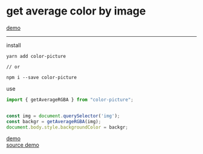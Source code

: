# get average color by image
[demo](https://bad4iz.github.io/demo-color-picture/)

--- 
install

```
yarn add color-picture

// or

npm i --save color-picture

```

use
```javascript
import { getAverageRGBA } from "color-picture";


const img = document.querySelector('img');
const backgr = getAverageRGBA(img);
document.body.style.backgroundColor = backgr;
```
[demo](https://bad4iz.github.io/demo-color-picture/)  
[source demo](https://github.com/bad4iz/demo-color-picture)
